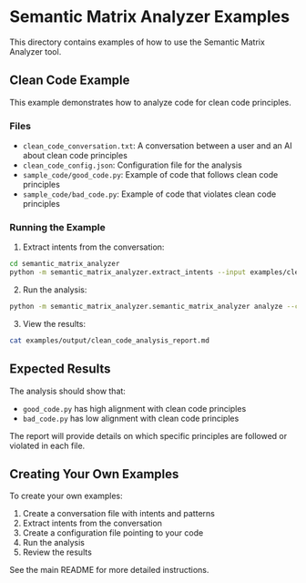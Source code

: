 # Semantic Matrix Analyzer Examples

This directory contains examples of how to use the Semantic Matrix Analyzer tool.

## Clean Code Example

This example demonstrates how to analyze code for clean code principles.

### Files

- `clean_code_conversation.txt`: A conversation between a user and an AI about clean code principles
- `clean_code_config.json`: Configuration file for the analysis
- `sample_code/good_code.py`: Example of code that follows clean code principles
- `sample_code/bad_code.py`: Example of code that violates clean code principles

### Running the Example

1. Extract intents from the conversation:

```bash
cd semantic_matrix_analyzer
python -m semantic_matrix_analyzer.extract_intents --input examples/clean_code_conversation.txt --output examples/clean_code_intents.json
```

2. Run the analysis:

```bash
python -m semantic_matrix_analyzer.semantic_matrix_analyzer analyze --config examples/clean_code_config.json
```

3. View the results:

```bash
cat examples/output/clean_code_analysis_report.md
```

## Expected Results

The analysis should show that:

- `good_code.py` has high alignment with clean code principles
- `bad_code.py` has low alignment with clean code principles

The report will provide details on which specific principles are followed or violated in each file.

## Creating Your Own Examples

To create your own examples:

1. Create a conversation file with intents and patterns
2. Extract intents from the conversation
3. Create a configuration file pointing to your code
4. Run the analysis
5. Review the results

See the main README for more detailed instructions.
